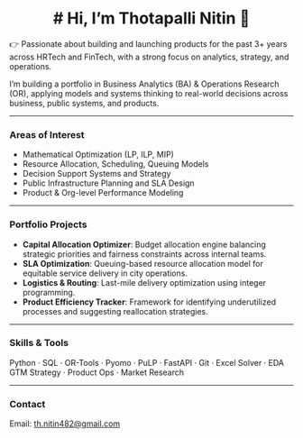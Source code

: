 <h1 align="center"># Hi, I’m Thotapalli Nitin 👋</h1>

👉 Passionate about building and launching products for the past 3+ years across HRTech and FinTech, with a strong focus on analytics, strategy, and operations. 

I’m building a portfolio in Business Analytics (BA) & Operations Research (OR), applying models and systems thinking to real-world decisions across business, public systems, and products.


---

### Areas of Interest
- Mathematical Optimization (LP, ILP, MIP)
- Resource Allocation, Scheduling, Queuing Models
- Decision Support Systems and Strategy
- Public Infrastructure Planning and SLA Design
- Product & Org-level Performance Modeling

---

### Portfolio Projects
- **Capital Allocation Optimizer**: Budget allocation engine balancing strategic priorities and fairness constraints across internal teams.
- **SLA Optimization**: Queuing-based resource allocation model for equitable service delivery in city operations.
- **Logistics & Routing**: Last-mile delivery optimization using integer programming.
- **Product Efficiency Tracker**: Framework for identifying underutilized processes and suggesting reallocation strategies.

---

### Skills & Tools
Python · SQL · OR-Tools · Pyomo · PuLP · FastAPI · Git · Excel Solver · EDA  
GTM Strategy · Product Ops · Market Research

---

### Contact
Email: th.nitin482@gmail.com

